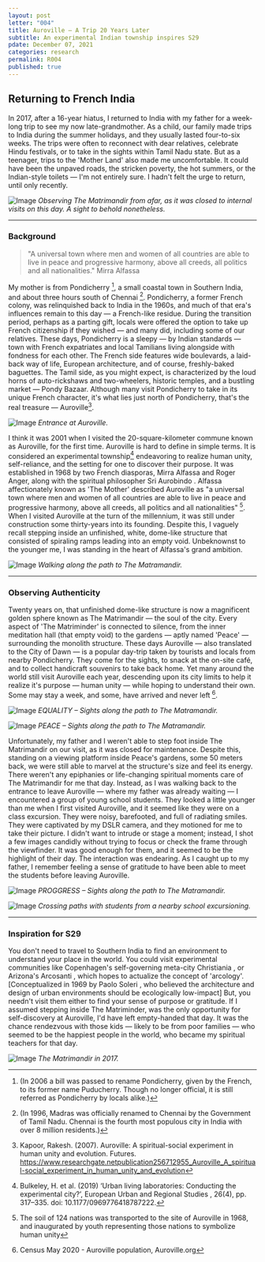 ```yaml
---
layout: post
letter: "004"
title: Auroville – A Trip 20 Years Later   
subtitle: An experimental Indian township inspires S29
pdate: December 07, 2021
categories: research
permalink: R004
published: true
---
```


## Returning to French India

In 2017, after a 16-year hiatus, I returned to India with my father for a week-long trip to see my now
late-grandmother. As a child, our family made trips to India during the summer holidays, and they usually
lasted four-to-six weeks. The trips were often to reconnect with dear relatives, celebrate Hindu festivals,
or to take in the sights within Tamil Nadu state. But as a teenager, trips to the 'Mother Land' also made
me uncomfortable. It could have been the unpaved roads, the stricken poverty, the hot summers, or the
Indian-style toilets — I'm not entirely sure. I hadn't felt the urge to return, until only recently.

![Image](/assets/images/002-20.jpg)
*Observing The Matrimandir from afar, as it was closed to internal visits on this day. A sight to behold nonetheless.*

---

### Background

> "A universal town where men and women of all countries are able to live in peace and progressive harmony, above all creeds, all politics and all nationalities." Mirra Alfassa

My mother is from Pondicherry [^1], a
small coastal town in Southern India, and about three hours south of Chennai [^2]. Pondicherry, a former French colony, was relinquished back to
India in the 1960s, and much of that era's influences remain to this day — a French-like residue. During
the transition period, perhaps as a parting gift, locals were offered the option to take up French citizenship
if they wished — and many did, including some of our relatives. These days, Pondicherry is a sleepy —
by Indian standards — town with French expatriates and local Tamilians living alongside with fondness for
each other. The French side features wide boulevards, a laid-back way of life, European architecture, and
of course, freshly-baked baguettes. The Tamil side, as you might expect, is characterized by the loud
horns of auto-rickshaws and two-wheelers, historic temples, and a bustling market — Pondy Bazaar.
Although many visit Pondicherry to take in its unique French character, it's what lies just north of
Pondicherry, that's the real treasure — Auroville[^3].

![Image](/assets/images/002-19.jpg)
*Entrance at Auroville.*

I think it was 2001 when I visited the 20-square-kilometer commune known as Auroville, for the first time.
Auroville is hard to define in simple terms. It is considered an experimental township[^4] endeavoring to
realize human unity, self-reliance, and the setting for one to discover their purpose. It was established in
1968 by two French diasporas, Mirra Alfassa and Roger Anger, along with the spiritual philosopher Sri
Aurobindo . Alfassa affectionately known as 'The Mother' described Auroville as "a universal town where
men and women of all countries are able to live in peace and progressive harmony, above all creeds, all
politics and all nationalities" [^5]. When I visited Auroville at the
turn of the millennium, it was still under construction some thirty-years into its founding. Despite this, I
vaguely recall stepping inside an unfinished, white, dome-like structure that consisted of spiraling ramps
leading into an empty void. Unbeknownst to the younger me, I was standing in the heart of Alfassa's
grand ambition.

![Image](/assets/images/002-22.jpg)
*Walking along the path to The Matramandir.*

---

### Observing Authenticity

Twenty years on, that unfinished dome-like structure is now a magnificent golden sphere known as The
Matrimandir — the soul of the city. Every aspect of 'The Matriminder' is connected to silence, from the
inner meditation hall (that empty void) to the gardens — aptly named 'Peace' — surrounding the monolith
structure. These days Auroville — also translated to the City of Dawn — is a popular day-trip taken by
tourists and locals from nearby Pondicherry. They come for the sights, to snack at the on-site café, and to
collect handicraft souvenirs to take back home. Yet many around the world still visit Auroville each year,
descending upon its city limits to help it realize it's purpose — human unity — while hoping to understand
their own. Some may stay a week, and some, have arrived and never left [^6].

![Image](/assets/images/002-17.jpg)
*EQUALITY – Sights along the path to The Matramandir.*

![Image](/assets/images/002-18.jpg)
*PEACE – Sights along the path to The Matramandir.*

Unfortunately, my father and I weren't able to step foot inside The Matrimandir on our visit, as it was
closed for maintenance. Despite this, standing on a viewing platform inside Peace's gardens, some 50
meters back, we were still able to marvel at the structure's size and feel its energy. There weren't any
epiphanies or life-changing spiritual moments care of The Matrimandir for me that day. Instead, as I was
walking back to the entrance to leave Auroville — where my father was already waiting — I encountered a
group of young school students. They looked a little younger than me when I first visited Auroville, and it
seemed like they were on a class excursion. They were noisy, barefooted, and full of radiating smiles.
They were captivated by my DSLR camera, and they motioned for me to take their picture. I didn't want to
intrude or stage a moment; instead, I shot a few images candidly without trying to focus or check the
frame through the viewfinder. It was good enough for them, and it seemed to be the highlight of their day.
The interaction was endearing. As I caught up to my father, I remember feeling a sense of gratitude to
have been able to meet the students before leaving Auroville. 

![Image](/assets/images/002-14.jpg)
*PROGGRESS – Sights along the path to The Matramandir.*

![Image](/assets/images/002-9.jpg)
*Crossing paths with students from a nearby school excursioning.*

---

### Inspiration for S29

You don't need to travel to Southern India to find an environment to understand your place in the world.
You could visit experimental communities like Copenhagen's self-governing meta-city Christiania , or
Arizona's Arcosanti , which hopes to actualize the concept of 'arcology'. [Conceptualized in 1969 by Paolo
Soleri , who believed the architecture and design of urban environments should be ecologically
low-impact] But, you needn't visit them either to find your sense of purpose or gratitude. If I assumed
stepping inside The Matriminder, was the only opportunity for self-discovery at Auroville, I'd have left
empty-handed that day. It was the chance rendezvous with those kids — likely to be from poor families —
who seemed to be the happiest people in the world, who became my spiritual teachers for that day.

![Image](/assets/images/002-21.jpg)
*The Matrimandir in 2017.*

[^1]: (In 2006 a bill was passed to rename Pondicherry, given by the French, to its former name Puducherry. Though no longer official, it is still referred as Pondicherry by locals alike.)
[^2]: (In 1996, Madras was officially renamed to Chennai by the Government of Tamil Nadu. Chennai is the fourth most populous city in India with over 8 million residents.)
[^3]: Kapoor, Rakesh. (2007). Auroville: A spiritual-social experiment in human unity and evolution. Futures. https://www.researchgate.netpublication256712955_Auroville_A_spiritual-social_experiment_in_human_unity_and_evolution
[^4]: Bulkeley, H. et al. (2019) ‘Urban living laboratories: Conducting the experimental city?’, European Urban and Regional Studies , 26(4), pp. 317–335. doi: 10.1177/0969776418787222.
[^5]: The soil of 124 nations was transported to the site of Auroville in 1968, and inaugurated by youth representing those nations to symbolize human unity
[^6]: Census May 2020 - Auroville population, Auroville.org